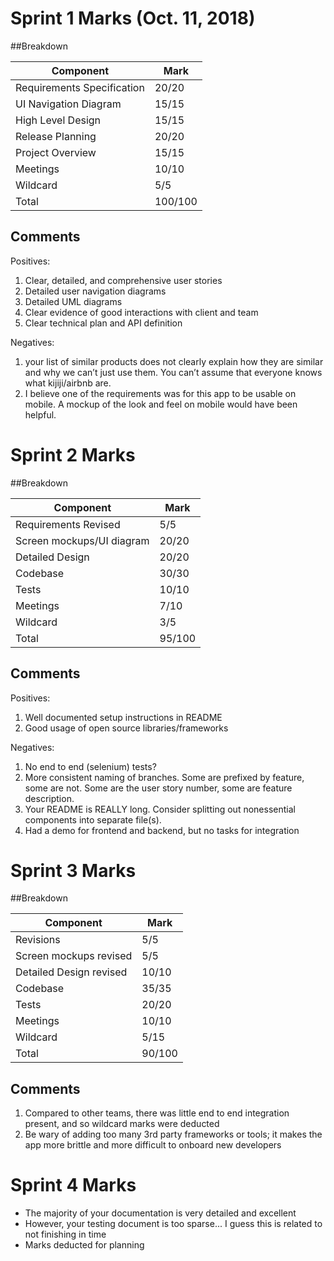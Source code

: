 # Sprint 1 Marks (Oct. 11, 2018)

##Breakdown

| Component                  | Mark   |
|----------------------------|--------|
| Requirements Specification | 20/20  |
| UI Navigation Diagram      | 15/15  |
| High Level Design          | 15/15  |
| Release Planning           | 20/20  |
| Project Overview           | 15/15  |
| Meetings                   | 10/10  |
| Wildcard                   | 5/5    |
| Total                      | 100/100 |

## Comments
Positives:
1. Clear, detailed, and comprehensive user stories
2. Detailed user navigation diagrams
3. Detailed UML diagrams
4. Clear evidence of good interactions with client and team
5. Clear technical plan and API definition

Negatives:
1. your list of similar products does not clearly explain how they are similar and why we can’t just use them. You can’t assume that everyone knows what kijiji/airbnb are.
2. I believe one of the requirements was for this app to be usable on mobile. A mockup of the look and feel on mobile would have been helpful.

# Sprint 2 Marks


##Breakdown

| Component                  | Mark   |
|----------------------------|--------|
| Requirements Revised		 | 5/5  |
| Screen mockups/UI diagram  | 20/20  |
| Detailed Design            | 20/20  |
| Codebase		             | 30/30  |
| Tests           			 | 10/10  |
| Meetings                   | 7/10  |
| Wildcard                   | 3/5    |
| Total                      | 95/100 |

## Comments

Positives:

1. Well documented setup instructions in README
2. Good usage of open source libraries/frameworks


Negatives:

1. No end to end (selenium) tests?
2. More consistent naming of branches. Some are prefixed by feature, some are not. Some are the user story number, some are feature description.
3. Your README is REALLY long. Consider splitting out nonessential components into separate file(s).
4. Had a demo for frontend and backend, but no tasks for integration


# Sprint 3 Marks


##Breakdown

| Component                  | Mark   |
|----------------------------|--------|
| Revisions					 | 5/5  |
| Screen mockups revised	 | 5/5  |
| Detailed Design  revised   | 10/10  |
| Codebase		             | 35/35  |
| Tests           			 | 20/20  |
| Meetings                   | 10/10  |
| Wildcard                   | 5/15    |
| Total                      | 90/100 |

## Comments

1. Compared to other teams, there was little end to end integration present, and so wildcard marks were deducted
2. Be wary of adding too many 3rd party frameworks or tools; it makes the app more brittle and more difficult to onboard new developers

# Sprint 4 Marks
- The majority of your documentation is very detailed and excellent
- However, your testing document is too sparse... I guess this is related to not finishing in time
- Marks deducted for planning